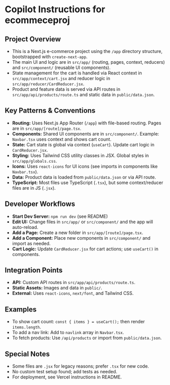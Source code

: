 # Copilot Instructions for ecommeceproj

## Project Overview
- This is a Next.js e-commerce project using the `/app` directory structure, bootstrapped with `create-next-app`.
- The main UI and logic are in `src/app/` (routing, pages, context, reducers) and `src/component/` (reusable UI components).
- State management for the cart is handled via React context in `src/app/context/cart.jsx` and reducer logic in `src/app/reducer/CardReducer.jsx`.
- Product and feature data is served via API routes in `src/app/api/products/route.ts` and static data in `public/data.json`.

## Key Patterns & Conventions
- **Routing:** Uses Next.js App Router (`/app`) with file-based routing. Pages are in `src/app/[route]/page.tsx`.
- **Components:** Shared UI components are in `src/component/`. Example: `Navbar.tsx` uses context and shows cart count.
- **State:** Cart state is global via context (`useCart`). Update cart logic in `CardReducer.jsx`.
- **Styling:** Uses Tailwind CSS utility classes in JSX. Global styles in `src/app/globals.css`.
- **Icons:** Uses `react-icons` for UI icons (see imports in components like `Navbar.tsx`).
- **Data:** Product data is loaded from `public/data.json` or via API route.
- **TypeScript:** Most files use TypeScript (`.tsx`), but some context/reducer files are in JS (`.jsx`).

## Developer Workflows
- **Start Dev Server:** `npm run dev` (see README)
- **Edit UI:** Change files in `src/app/` or `src/component/` and the app will auto-reload.
- **Add a Page:** Create a new folder in `src/app/[route]/page.tsx`.
- **Add a Component:** Place new components in `src/component/` and import as needed.
- **Cart Logic:** Update `CardReducer.jsx` for cart actions; use `useCart()` in components.

## Integration Points
- **API:** Custom API routes in `src/app/api/products/route.ts`.
- **Static Assets:** Images and data in `public/`.
- **External:** Uses `react-icons`, `next/font`, and Tailwind CSS.

## Examples
- To show cart count: `const { items } = useCart();` then render `items.length`.
- To add a nav link: Add to `navlink` array in `Navbar.tsx`.
- To fetch products: Use `/api/products` or import from `public/data.json`.

## Special Notes
- Some files are `.jsx` for legacy reasons; prefer `.tsx` for new code.
- No custom test setup found; add tests as needed.
- For deployment, see Vercel instructions in README.
